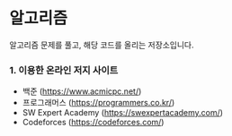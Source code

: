# 알고리즘

알고리즘 문제를 풀고, 해당 코드를 올리는 저장소입니다. 

### 1. 이용한 온라인 저지 사이트

- 백준 (https://www.acmicpc.net/)
- 프로그래머스 (https://programmers.co.kr/)
- SW Expert Academy (https://swexpertacademy.com/)
- Codeforces (https://codeforces.com/)

